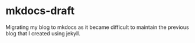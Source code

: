 # mkdocs-draft

Migrating my blog to mkdocs as it became difficult to maintain the previous blog that I created using jekyll.
